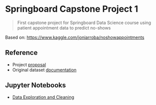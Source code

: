 # Springboard Capstone Project 1

> First capstone project for Springboard Data Science course using patient appointment data to predict no-shows

Based on: https://www.kaggle.com/joniarroba/noshowappointments

## Reference
- Project [proposal](references/proposal.md)
- Original dataset [documentation](references/noshowappointments.md)

## Jupyter Notebooks
- [Data Exploration and Cleaning](notebooks/1.0-jkg-initial-data-exploration.ipynb)
